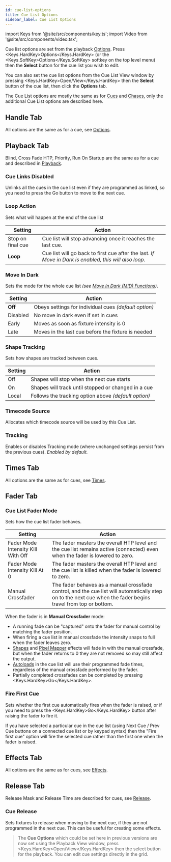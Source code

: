 ```yaml
---
id: cue-list-options
title: Cue List Options
sidebar_label: Cue List Options
---
```


import Keys from '@site/src/components/key.ts';
import Video from '@site/src/components/video.tsx';

Cue list options are set from the playback [Options](../cues/playback-options.md). 
Press <Keys.HardKey>Options</Keys.HardKey> (or the <Keys.SoftKey>Options</Keys.SoftKey> softkey on the top level menu) then the **Select** button for the cue list you wish to edit.

You can also set the cue list options from the Cue List View window by pressing <Keys.HardKey>Open/View</Keys.HardKey>
then the **Select** button of the cue list, then click the **Options** tab.

The Cue List options are mostly the same as for [Cues](../cues/playback-options.md) and [Chases](../chases/chase-options.md), only
the additional Cue List options are described here.

## Handle Tab

All options are the same as for a cue, see [Options](../cues/playback-options.md#handle-tab).

## Playback Tab

Blind, Cross Fade HTP, Priority, Run On Startup are the same as for a cue and described in [Playback](../cues/playback-options.md#playback-tab).

### Cue Links Disabled
Unlinks all the cues in the cue list even if they are programmed as linked, so you need to press the Go button to move to the next cue.

### Loop Action
Sets what will happen at the end of the cue list

Setting | Action
--- | ---
Stop on final cue | Cue list will stop advancing once it reaches the last cue.
**Loop** | Cue list will go back to first cue after the last. *If Move in Dark is enabled, this will also loop.*  

### Move In Dark
Sets the mode for the whole cue list *(see [Move In Dark (MID) Functions](cue-list-playback.md#move-in-dark-mid-functions))*.

Setting | Action
--- | ---
**Off** | Obeys settings for individual cues *(default option)*
Disabled | No move in dark even if set in cues
Early | Moves as soon as fixture intensity is 0
Late | Moves in the last cue before the fixture is needed

### Shape Tracking
Sets how shapes are tracked between cues.

Setting | Action
--- | ---
Off | Shapes will stop when the next cue starts
On | Shapes will track until stopped or changed in a cue
Local | Follows the tracking option above *(default option)*

### Timecode Source
Allocates which timecode source will be used by this Cue List.

### Tracking
Enables or disables Tracking mode (where unchanged
settings persist from the previous cues). *Enabled by default.*

## Times Tab

All options are the same as for cues, see [Times](../cues/playback-options.md#times-tab).

## Fader Tab

### Cue List Fader Mode
Sets how the cue list fader behaves.

Setting | Action
--- | ---
Fader Mode Intensity Kill With Off | The fader masters the overall HTP level and the cue list remains active (connected) even when the fader is lowered to zero.
Fader Mode Intensity Kill At 0 | The fader masters the overall HTP level and the cue list is killed when the fader is lowered to zero.
Manual Crossfader | The fader behaves as a manual crossfade control, and the cue list will automatically step on to the next cue when the fader begins travel from top or bottom.

When the fader is in **Manual Crossfader** mode:
- A running fade can be "captured" onto the fader for manual control by matching the fader position.
- When firing a cue list in manual crossfade the intensity snaps to full when the fader leaves zero.
- [Shapes](../effects/shape-generator.md) and [Pixel Mapper](../effects/pixel-mapper.md) effects will fade in with the manual crossfade, but when the fader returns to 0 they are not removed so may still affect the output.
- [Autoloads](../cue-lists/creating-a-cue-list.md#autoloading-a-playback-within-a-cue-list) in the cue list will use their programmed fade times, regardless of the manual crossfade performed by the fader.
- Partially completed crossfades can be completed by pressing <Keys.HardKey>Go</Keys.HardKey>.

### Fire First Cue
Sets whether the first cue automatically fires when
the fader is raised, or if you need to press the <Keys.HardKey>Go</Keys.HardKey> button after raising the fader to fire it.

If you have selected a particular cue in the cue list (using Next Cue / Prev Cue buttons on a connected cue list or by keypad syntax) then the "Fire first cue" option will fire the selected cue rather than the first one when the fader is raised.

## Effects Tab

All options are the same as for cues, see [Effects](../cues/playback-options.md#effects-tab).

## Release Tab

Release Mask and Release Time are described for cues, see [Release](../cues/playback-options.md#release-tab).

### Cue Release
Sets fixtures to release when moving to the next cue, if they are
not programmed in the next cue. This can be useful for creating
some effects.

> The **Cue Options** which could be set here in previous versions are now set using the Playback View window,
press <Keys.HardKey>Open/View</Keys.HardKey> then the select button for the playback. You can edit cue settings directly in the grid.


